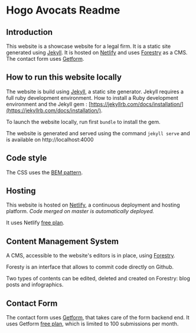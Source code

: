 # Hogo Avocats Readme

## Introduction

This website is a showcase website for a legal firm. It is a static site generated using [Jekyll](https://jekyllrb.com/). 
It is hosted on [Netlify](https://www.netlify.com/) and uses [Forestry](https://forestry.io/) as a CMS.
The contact form uses [Getform](https://getform.io/).

## How to run this website locally

The website is build using [Jekyll](https://jekyllrb.com/), a static site generator. Jekyll requires a full ruby development environment. 
How to install a Ruby development environment and the Jekyll gem : [https://jekyllrb.com/docs/installation/](https://jekyllrb.com/docs/installation/).

To launch the website locally, run first
```bundle``` 
to install the gem.

The website is generated and served using the command 
```jekyll serve```
and is available on http://localhost:4000

## Code style 

The CSS uses the [BEM pattern](https://css-tricks.com/bem-101/).

## Hosting 

This website is hosted on [Netlify](https://www.netlify.com/), a continuous deployment and hosting platform. 
*Code merged on master is automatically deployed.*

It uses Netlify [free plan](https://www.netlify.com/pricing/).

## Content Management System

A CMS, accessible to the website's editors is in place, using [Forestry](https://forestry.io/).

Foresty is an interface that allows to commit code directly on Github.

Two types of contents can be edited, deleted and created on Forestry: blog posts and infographics.

## Contact Form

The contact form uses [Getform](https://getform.io/), that takes care of the form backend end. It uses Getform [free plan](https://getform.io/pricing),
which is limited to 100 submissions per month.
